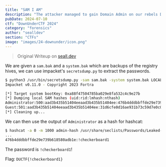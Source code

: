 ```yaml
---
title: "SAM I AM"
description: "The attacker managed to gain Domain Admin on our rebels Domain Controller! Looks like they managed to log on with an account using WMI and dumped some files. Can you reproduce how they got the Administrator's Password with the artifacts provided?\nPlace the Administrator Account's Password in `DUCTF{}`, e.g. `DUCTF{password123!}`"
pubDate: 2024-07-10
ctf: "DownUnderCTF 2024"
category: "forensics"
author: "sealldev"
section: "CTFs"
image: "images/24-downunder/icon.png"
---
```


> Original Writeup on [seall.dev](https://seall.dev/posts/downunderctf2024#samiam)

We are given a `sam.bak` and a `system.bak` which are backups of the registry hives, we can use impacket's `secretsdump.py` to extract the passwords.

```bash
$ python3 /usr/bin/secretsdump.py -sam sam.bak -system system.bak LOCAL
Impacket v0.11.0 - Copyright 2023 Fortra

[*] Target system bootKey: 0xa88f47504785ba029e8fa532c4c9e27b
[*] Dumping local SAM hashes (uid:rid:lmhash:nthash)
Administrator:500:aad3b435b51404eeaad3b435b51404ee:476b4dddbbffde29e739b618580adb1e:::
Guest:501:aad3b435b51404eeaad3b435b51404ee:31d6cfe0d16ae931b73c59d7e0c089c0:::
[*] Cleaning up... 
```

We can then use the output of `Administrator` as a hash for hashcat:
```bash
$ hashcat -a 0 -m 1000 admin-hash /usr/share/seclists/Passwords/Leaked-Databases/rockyou.txt
...
476b4dddbbffde29e739b618580adb1e:!checkerboard1
```

The password is `!checkerboard1`!

Flag: `DUCTF{!checkerboard1}`